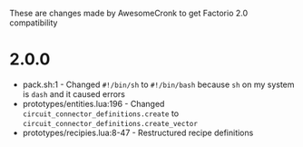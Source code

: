 These are changes made by AwesomeCronk to get Factorio 2.0 compatibility

# 2.0.0

- pack.sh:1 - Changed `#!/bin/sh` to `#!/bin/bash` because `sh` on my system is `dash` and it caused errors
- prototypes/entities.lua:196 - Changed `circuit_connector_definitions.create` to `circuit_connector_definitions.create_vector`
- prototypes/recipies.lua:8-47 - Restructured recipe definitions
